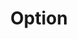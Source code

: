 ---
title: Option
tags: ["option", "choice", "alternative", "decision", "selection", "possibility", "preference"]
icon: option
svg: '<svg xmlns="http://www.w3.org/2000/svg" width="24" height="24" fill="none" viewBox="0 0 24 24" stroke-width="1.5" stroke-linecap="round" stroke-linejoin="round" stroke="currentColor"><path d="M3 7h5.094c.33 0 .495 0 .643.047q.2.064.357.202c.117.103.202.245.372.528l5.068 8.446c.17.284.255.425.372.528q.156.137.356.202c.148.047.314.047.644.047H21M15 7h6"/></svg>'
---